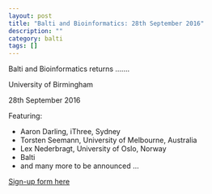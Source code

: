 ```yaml
---
layout: post
title: "Balti and Bioinformatics: 28th September 2016"
description: ""
category: balti
tags: []
---
```


Balti and Bioinformatics returns .......


University of Birmingham

28th September 2016

Featuring:

   * Aaron Darling, iThree, Sydney
   * Torsten Seemann, University of Melbourne, Australia
   * Lex Nederbragt, University of Oslo, Norway
   * Balti
   * and many more to be announced ... 

<a href="https://docs.google.com/forms/d/1mwP3pFH9Tvbb5sKzt_ddTqWbGVDmCTlB0ikiSHrGNg4/viewform#start=openform">Sign-up form here</a>


